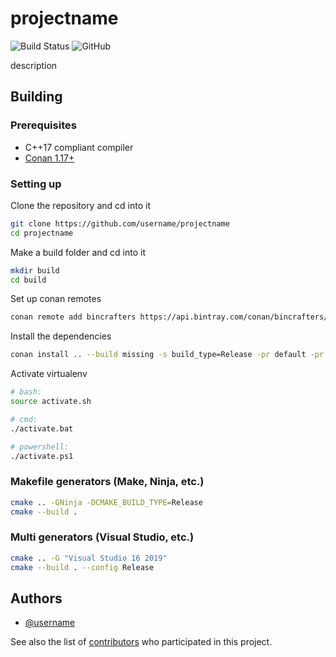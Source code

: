 # projectname

![Build Status](https://github.com/username/projectname/workflows/CI/badge.svg)
![GitHub](https://img.shields.io/github/license/username/projectname)

description

## Building

### Prerequisites

* C++17 compliant compiler
* [Conan 1.17+](https://conan.io/)

### Setting up

Clone the repository and cd into it

``` sh
git clone https://github.com/username/projectname
cd projectname
```

Make a build folder and cd into it

```sh
mkdir build
cd build
```

Set up conan remotes

```sh
conan remote add bincrafters https://api.bintray.com/conan/bincrafters/public-conan
````

Install the dependencies

```sh
conan install .. --build missing -s build_type=Release -pr default -pr ../tools/conan/build_tools
```

Activate virtualenv

```sh
# bash:
source activate.sh
```

```sh
# cmd:
./activate.bat
```

```sh
# powershell:
./activate.ps1
```

### Makefile generators (Make, Ninja, etc.)

```sh
cmake .. -GNinja -DCMAKE_BUILD_TYPE=Release
cmake --build .
```

### Multi generators (Visual Studio, etc.)

```sh
cmake .. -G "Visual Studio 16 2019"
cmake --build . --config Release
```

## Authors

* [@username](https://github.com/username)

See also the list of [contributors](https://github.com/username/yourproject) who participated in this project.
